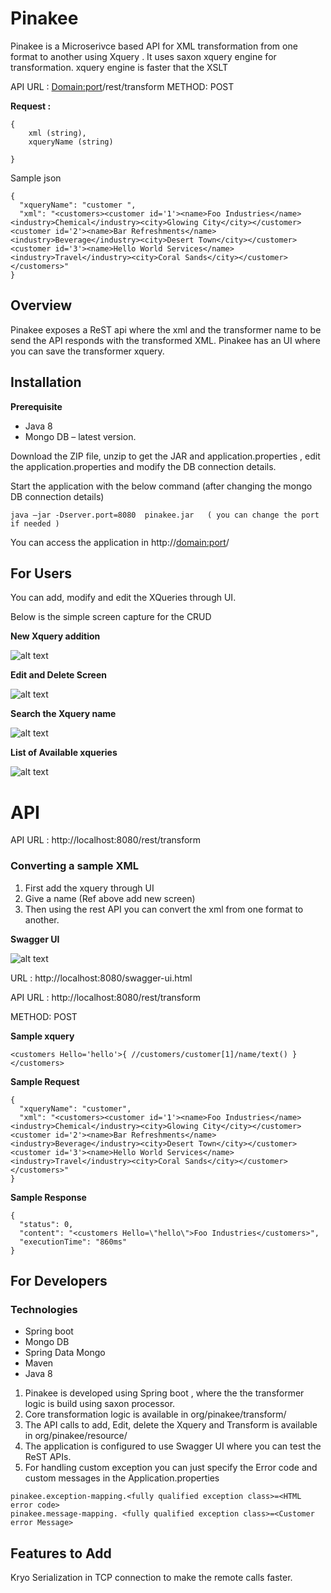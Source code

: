 # Pinakee

Pinakee is a Microserivce based API for XML transformation from one format to another using Xquery . It uses saxon xquery engine for transformation. xquery engine is faster that the XSLT

API URL : <Domain:port>/rest/transform
METHOD: POST

**Request :**

```
{
	xml (string),
	xqueryName (string)

} 
```

Sample json
```
{
  "xqueryName": "customer ",
  "xml": "<customers><customer id='1'><name>Foo Industries</name><industry>Chemical</industry><city>Glowing City</city></customer><customer id='2'><name>Bar Refreshments</name><industry>Beverage</industry><city>Desert Town</city></customer><customer id='3'><name>Hello World Services</name><industry>Travel</industry><city>Coral Sands</city></customer></customers>"
}
```

## Overview 

Pinakee exposes a ReST api where the xml and the transformer name to be send the API responds with the transformed XML.
Pinakee has an UI where you can save the transformer xquery.

## Installation 


**Prerequisite** 
* Java 8 
* Mongo DB – latest version.

Download the ZIP file, unzip to get the JAR and application.properties , edit the application.properties and modify the DB connection details.

Start the application with the below command (after changing the mongo DB connection details)

```
java –jar -Dserver.port=8080  pinakee.jar   ( you can change the port if needed )
```
You can access the application in http://<domain:port>/

## For Users 

You can add, modify and edit the XQueries through UI.

Below is the simple screen capture for the CRUD

**New Xquery addition**

![alt text](doc/newXqueryUi.png "New Xquery addition")

**Edit and Delete Screen**

![alt text](doc/Edit_Delete_Xquery_UI.png "Edit and Delete Screen")

**Search the Xquery name**

![alt text](doc/List_Search_Xquery_UI.png "Search the Xquery name")

**List of Available xqueries** 

![alt text](doc/List_Search_Xquery_UI.png "List of Available xqueries")

# API

API URL : http://localhost:8080/rest/transform

### Converting a sample XML
 
1. First add the xquery through UI
2. Give a name (Ref above add new screen)
3. Then using the rest API you can convert the xml from one format to another.

**Swagger UI** 

![alt text](doc/swagger_ui.png "Swagger UI")

URL : http://localhost:8080/swagger-ui.html

API URL : http://localhost:8080/rest/transform

METHOD: POST
 
**__Sample xquery__**
```
<customers Hello='hello'>{ //customers/customer[1]/name/text() }</customers>
```

**__Sample Request__**
```
{
  "xqueryName": "customer",
  "xml": "<customers><customer id='1'><name>Foo Industries</name><industry>Chemical</industry><city>Glowing City</city></customer><customer id='2'><name>Bar Refreshments</name><industry>Beverage</industry><city>Desert Town</city></customer><customer id='3'><name>Hello World Services</name><industry>Travel</industry><city>Coral Sands</city></customer></customers>"
}
```
**__Sample Response__**
```
{
  "status": 0,
  "content": "<customers Hello=\"hello\">Foo Industries</customers>",
  "executionTime": "860ms"
}
```
## For Developers

### Technologies

* Spring boot
* Mongo DB
* Spring Data Mongo 
* Maven
* Java 8 

1. Pinakee is developed using Spring boot , where the the transformer logic is build using saxon processor.
2. Core transformation logic is available in org/pinakee/transform/
3. The API calls to add, Edit, delete the Xquery and Transform is available in org/pinakee/resource/
4. The application is configured to use Swagger UI where you can test the ReST APIs.
5. For handling custom exception  you can just specify the Error code and custom messages in the Application.properties
```
pinakee.exception-mapping.<fully qualified exception class>=<HTML error code>
pinakee.message-mapping. <fully qualified exception class>=<Customer error Message>
```
## Features to Add

Kryo Serialization in TCP connection to make the remote calls faster. 



